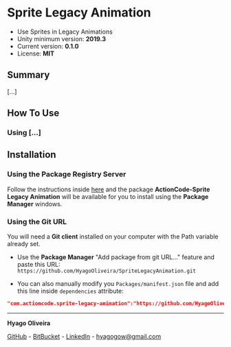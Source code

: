 # Sprite Legacy Animation

* Use Sprites in Legacy Animations
* Unity minimum version: **2019.3**
* Current version: **0.1.0**
* License: **MIT**

## Summary

[...]

## How To Use

### Using [...]

## Installation

### Using the Package Registry Server

Follow the instructions inside [here](https://cutt.ly/ukvj1c8) and the package **ActionCode-Sprite Legacy Animation** 
will be available for you to install using the **Package Manager** windows.

### Using the Git URL

You will need a **Git client** installed on your computer with the Path variable already set. 

- Use the **Package Manager** "Add package from git URL..." feature and paste this URL: `https://github.com/HyagoOliveira/SpriteLegacyAnimation.git`

- You can also manually modify you `Packages/manifest.json` file and add this line inside `dependencies` attribute: 

```json
"com.actioncode.sprite-legacy-animation":"https://github.com/HyagoOliveira/SpriteLegacyAnimation.git"
```

---

**Hyago Oliveira**

[GitHub](https://github.com/HyagoOliveira) -
[BitBucket](https://bitbucket.org/HyagoGow/) -
[LinkedIn](https://www.linkedin.com/in/hyago-oliveira/) -
<hyagogow@gmail.com>